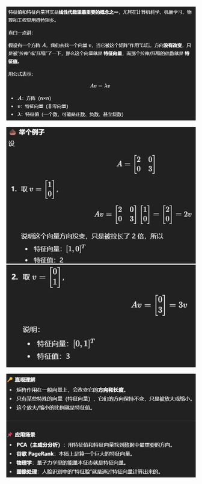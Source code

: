 
![](../img/Pasted%20image%2020250816164010.png)

![](../img/Pasted%20image%2020250816164029.png)
![](../img/Pasted%20image%2020250816164042.png)

![](../img/Pasted%20image%2020250816164058.png)
